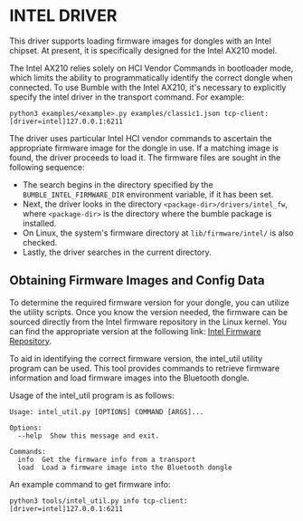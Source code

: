 INTEL DRIVER
==============

This driver supports loading firmware images for dongles with an Intel chipset. At present, it is specifically designed for the Intel AX210 model.

The Intel AX210 relies solely on HCI Vendor Commands in bootloader mode, which limits the ability to programmatically identify the correct dongle when connected. To use Bumble with the Intel AX210, it's necessary to explicitly specify the intel driver in the transport command. For example:

```shell
python3 examples/<example>.py examples/classic1.json tcp-client:[driver=intel]127.0.0.1:6211
```

The driver uses particular Intel HCI vendor commands to ascertain the appropriate firmware image for the dongle in use. If a matching image is found, the driver proceeds to load it. The firmware files are sought in the following sequence:

  * The search begins in the directory specified by the `BUMBLE_INTEL_FIRMWARE_DIR` environment variable, if it has been set.
  * Next, the driver looks in the directory `<package-dir>/drivers/intel_fw`, where `<package-dir>` is the directory where the bumble package is installed.
  * On Linux, the system's firmware directory at `lib/firmware/intel/` is also checked.
  * Lastly, the driver searches in the current directory.


Obtaining Firmware Images and Config Data
-----------------------------------------

To determine the required firmware version for your dongle, you can utilize the utility scripts. Once you know the version needed, the firmware can be sourced directly from the Intel firmware repository in the Linux kernel. You can find the appropriate version at the following link: [Intel Firmware Repository](https://git.kernel.org/pub/scm/linux/kernel/git/firmware/linux-firmware.git/tree/intel).

To aid in identifying the correct firmware version, the intel_util utility program can be used. This tool provides commands to retrieve firmware information and load firmware images into the Bluetooth dongle.

Usage of the intel_util program is as follows:

```
Usage: intel_util.py [OPTIONS] COMMAND [ARGS]...

Options:
  --help  Show this message and exit.

Commands:
  info  Get the firmware info from a transport
  load  Load a firmware image into the Bluetooth dongle
```

An example command to get firmware info:

```shell
python3 tools/intel_util.py info tcp-client:[driver=intel]127.0.0.1:6211
```
